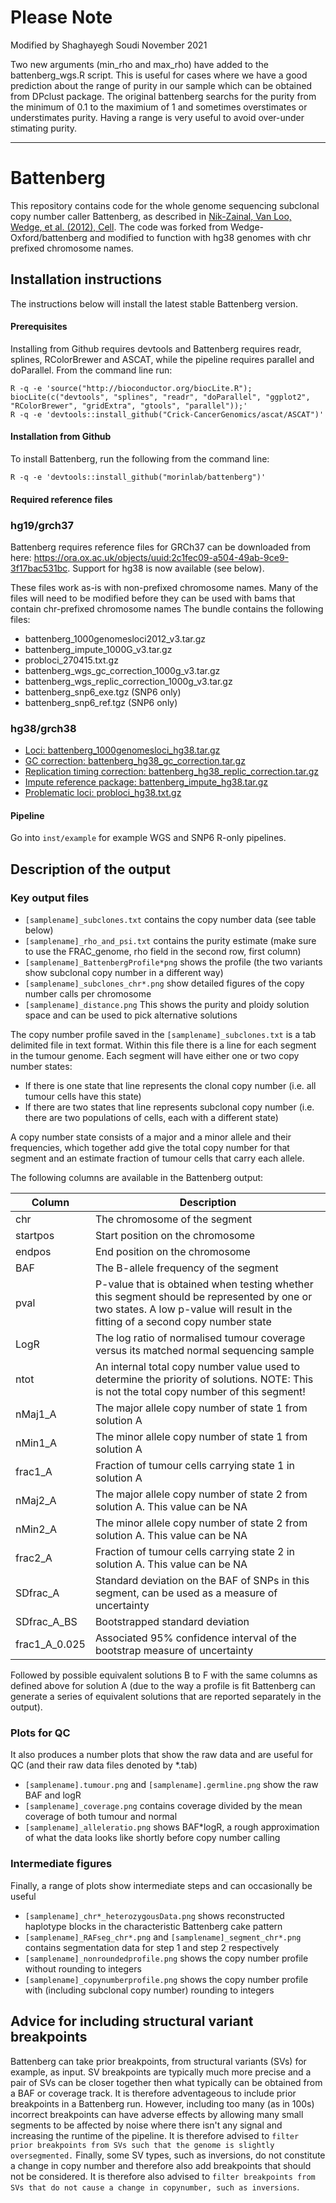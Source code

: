 

# Please Note #

Modified by Shaghayegh Soudi
November 2021


Two new arguments (min_rho and max_rho) have added to the battenberg_wgs.R script. This is useful for cases where we have a good prediction about the range of purity in our sample which can be obtained from DPclust package. The original battenberg searchs for the purity from the minimum of 0.1 to the maximium of 1 and sometimes overstimates or understimates purity. Having a range is very useful to avoid over-under stimating purity.

--------------------------------------------------------------------------
# Battenberg

This repository contains code for the whole genome sequencing subclonal copy number caller Battenberg, as described in [Nik-Zainal, Van Loo, Wedge, et al. (2012), Cell](https://www.ncbi.nlm.nih.gov/pubmed/22608083). 
The code was forked from Wedge-Oxford/battenberg and modified to function with hg38 genomes with chr prefixed chromosome names. 

## Installation instructions

The instructions below will install the latest stable Battenberg version.

#### Prerequisites

Installing from Github requires devtools and Battenberg requires readr, splines, RColorBrewer and ASCAT, while the pipeline requires parallel and doParallel. From the command line run:

```
R -q -e 'source("http://bioconductor.org/biocLite.R"); biocLite(c("devtools", "splines", "readr", "doParallel", "ggplot2", "RColorBrewer", "gridExtra", "gtools", "parallel"));'
R -q -e 'devtools::install_github("Crick-CancerGenomics/ascat/ASCAT")'
```

#### Installation from Github

To install Battenberg, run the following from the command line:

```
R -q -e 'devtools::install_github("morinlab/battenberg")'
```

#### Required reference files

### hg19/grch37 ##
Battenberg requires reference files for GRCh37 can be downloaded from here: https://ora.ox.ac.uk/objects/uuid:2c1fec09-a504-49ab-9ce9-3f17bac531bc. Support for hg38 is now available (see below).

These files work as-is with non-prefixed chromosome names. Many of the files will need to be modified before they can be used with bams that contain chr-prefixed chromosome names
The bundle contains the following files:

  * battenberg_1000genomesloci2012_v3.tar.gz
  * battenberg_impute_1000G_v3.tar.gz
  * probloci_270415.txt.gz
  * battenberg_wgs_gc_correction_1000g_v3.tar.gz
  * battenberg_wgs_replic_correction_1000g_v3.tar.gz
  * battenberg_snp6_exe.tgz (SNP6 only)
  * battenberg_snp6_ref.tgz (SNP6 only)

### hg38/grch38 ##

  * [Loci: battenberg_1000genomesloci_hg38.tar.gz](https://www.bcgsc.ca/downloads/morinlab/reference/battenberg_1000genomesloci_hg38.tar.gz)
  * [GC correction: battenberg_hg38_gc_correction.tar.gz](https://www.bcgsc.ca/downloads/morinlab/reference/battenberg_hg38_gc_correction.tar.gz)
  * [Replication timing correction: battenberg_hg38_replic_correction.tar.gz](https://www.bcgsc.ca/downloads/morinlab/reference/battenberg_hg38_replic_correction.tar.gz)
  * [Impute reference package: battenberg_impute_hg38.tar.gz](https://www.bcgsc.ca/downloads/morinlab/reference/battenberg_impute_hg38.tar.gz)
  * [Problematic loci: probloci_hg38.txt.gz](https://www.bcgsc.ca/downloads/morinlab/reference/probloci_hg38.txt.gz)

#### Pipeline

Go into ```inst/example``` for example WGS and SNP6 R-only pipelines.

## Description of the output

### Key output files

* `[samplename]_subclones.txt` contains the copy number data (see table below)
* `[samplename]_rho_and_psi.txt` contains the purity estimate (make sure to use the FRAC_genome, rho field in the second row, first column)
* `[samplename]_BattenbergProfile*png` shows the profile (the two variants show subclonal copy number in a different way)
* `[samplename]_subclones_chr*.png` show detailed figures of the copy number calls per chromosome
* `[samplename]_distance.png` This shows the purity and ploidy solution space and can be used to pick alternative solutions

The copy number profile saved in the `[samplename]_subclones.txt` is a tab delimited file in text format. Within this file there is a line for each segment in the tumour genome.
Each segment will have either one or two copy number states:

* If there is one state that line represents the clonal copy number (i.e. all tumour cells have this state)
* If there are two states that line represents subclonal copy number (i.e. there are two populations of cells, each with a different state)

A copy number state consists of a major and a minor allele and their frequencies, which together add give the total copy number for that segment and an estimate fraction of tumour cells that carry each allele.

The following columns are available in the Battenberg output:

| Column | Description |
| ------------- | ------------- |
| chr | The chromosome of the segment |
| startpos | Start position on the chromosome |
| endpos | End position on the chromosome |
| BAF | The B-allele frequency of the segment |
| pval | P-value that is obtained when testing whether this segment should be represented by one or two states. A low p-value will result in the fitting of a second copy number state |
| LogR | The log ratio of normalised tumour coverage versus its matched normal sequencing sample |
| ntot | An internal total copy number value used to determine the priority of solutions. NOTE: This is not the total copy number of this segment! |
| nMaj1_A | The major allele copy number of state 1 from solution A |
| nMin1_A | The minor allele copy number of state 1 from solution A |
| frac1_A | Fraction of tumour cells carrying state 1 in solution A |
| nMaj2_A | The major allele copy number of state 2 from solution A. This value can be NA |
| nMin2_A | The minor allele copy number of state 2 from solution A. This value can be NA |
| frac2_A | Fraction of tumour cells carrying state 2 in solution A. This value can be NA |
| SDfrac_A | Standard deviation on the BAF of SNPs in this segment, can be used as a measure of uncertainty |
| SDfrac_A_BS | Bootstrapped standard deviation |
| frac1_A_0.025 | Associated 95% confidence interval of the bootstrap measure of uncertainty |

Followed by possible equivalent solutions B to F with the same columns as defined above for solution A (due to the way a profile is fit Battenberg can generate a series of equivalent solutions that are reported separately in the output).

### Plots for QC

It also produces a number plots that show the raw data and are useful for QC (and their raw data files denoted by *.tab)

* `[samplename].tumour.png` and `[samplename].germline.png` show the raw BAF and logR
* `[samplename]_coverage.png` contains coverage divided by the mean coverage of both tumour and normal
* `[samplename]_alleleratio.png` shows BAF*logR, a rough approximation of what the data looks like shortly before copy number calling

### Intermediate figures

Finally, a range of plots show intermediate steps and can occasionally be useful

* `[samplename]_chr*_heterozygousData.png` shows reconstructed haplotype blocks in the characteristic Battenberg cake pattern
* `[samplename]_RAFseg_chr*.png` and `[samplename]_segment_chr*.png` contains segmentation data for step 1 and step 2 respectively
* `[samplename]_nonroundedprofile.png` shows the copy number profile without rounding to integers
* `[samplename]_copynumberprofile.png` shows the copy number profile with (including subclonal copy number) rounding to integers

## Advice for including structural variant breakpoints

Battenberg can take prior breakpoints, from structural variants (SVs) for example, as input. SV breakpoints are typically much more precise and a pair of SVs can be closer together then what typically can be obtained from a BAF or coverage track. It is therefore adventageous to include prior breakpoints in a Battenberg run. However, including too many (as in 100s) incorrect breakpoints can have adverse effects by allowing many small segments to be affected by noise where there isn't any signal and increasing the runtime of the pipeline. It is therefore advised to `filter prior breakpoints from SVs such that the genome is slightly oversegmented.` Finally, some SV types, such as inversions, do not constitute a change in copy number and therefore also add breakpoints that should not be considered. It is therefore also advised to `filter breakpoints from SVs that do not cause a change in copynumber, such as inversions`.


